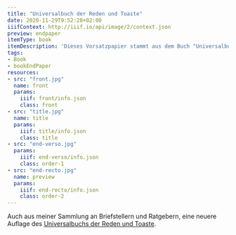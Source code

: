 ```yaml
---
title: "Universalbuch der Reden und Toaste"
date: 2020-11-29T9:52:28+02:00
iiifContext: http://iiif.io/api/image/2/context.json
preview: endpaper
itemType: book
itemDescription: 'Dieses Vorsatzpapier stammt aus dem Buch "Universalbuch der Reden und Toaste" von Justinus Abel, 9. vermehrte und verbesserte Auflage, erschienen ca. 1902 bei Levy & Müller, Stuttgart. <a class="worldcat" href="http://www.worldcat.org/oclc/729128580">&nbsp;</a>'
tags:
- Book
- bookEndPaper
resources:
- src: "front.jpg"
  name: front
  params:
    iiif: front/info.json
    class: front
- src: "title.jpg"
  name: title
  params:
    iiif: title/info.json
    class: title
- src: "end-verso.jpg"
  params:
    iiif: end-verso/info.json
    class: order-1
- src: "end-recto.jpg"
  name: preview
  params:
    iiif: end-recto/info.json
    class: order-2
---
```


Auch aus meiner Sammlung an Briefstellern und Ratgebern, eine neuere Auflage des [Universalbuchs der Reden und Toaste](/post/universalbuch-der-reden-und-toaste-1).

<!--more-->

